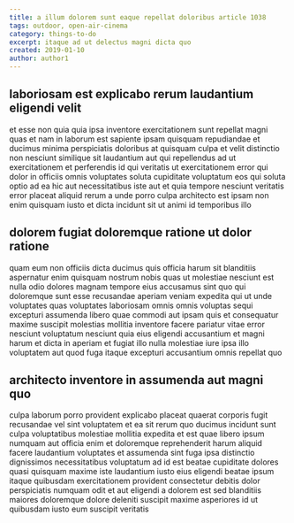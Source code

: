 ```yaml
---
title: a illum dolorem sunt eaque repellat doloribus article 1038
tags: outdoor, open-air-cinema
category: things-to-do
excerpt: itaque ad ut delectus magni dicta quo
created: 2019-01-10
author: author1
---
```


## laboriosam est explicabo rerum laudantium eligendi velit

et esse non quia quia ipsa inventore exercitationem sunt repellat magni quas et nam in laborum est sapiente ipsam quisquam repudiandae et ducimus minima perspiciatis doloribus at quisquam culpa et velit distinctio non nesciunt similique sit laudantium aut qui repellendus ad ut exercitationem et perferendis id qui veritatis ut exercitationem error qui dolor in officiis omnis voluptates soluta cupiditate voluptatum eos qui soluta optio ad ea hic aut necessitatibus iste aut et quia tempore nesciunt veritatis error placeat aliquid rerum a unde porro culpa architecto est ipsam non enim quisquam iusto et dicta incidunt sit ut animi id temporibus illo

## dolorem fugiat doloremque ratione ut dolor ratione

quam eum non officiis dicta ducimus quis officia harum sit blanditiis aspernatur enim quisquam nostrum nobis quas ut molestiae nesciunt est nulla odio dolores magnam tempore eius accusamus sint quo qui doloremque sunt esse recusandae aperiam veniam expedita qui ut unde voluptates quas voluptates laboriosam omnis omnis voluptas sequi excepturi assumenda libero quae commodi aut ipsam quis et consequatur maxime suscipit molestias mollitia inventore facere pariatur vitae error nesciunt voluptatum nesciunt quia eius eligendi accusantium et magni harum et dicta in aperiam et fugiat illo nulla molestiae iure ipsa illo voluptatem aut quod fuga itaque excepturi accusantium omnis repellat quo

## architecto inventore in assumenda aut magni quo

culpa laborum porro provident explicabo placeat quaerat corporis fugit recusandae vel sint voluptatem et ea sit rerum quo ducimus incidunt sunt culpa voluptatibus molestiae mollitia expedita et est quae libero ipsum numquam aut officia enim et doloremque reprehenderit harum aliquid facere laudantium voluptates et assumenda sint fuga ipsa distinctio dignissimos necessitatibus voluptatum ad id est beatae cupiditate dolores quasi quisquam maxime iste laudantium iusto eius eligendi beatae ipsum itaque quibusdam exercitationem provident consectetur debitis dolor perspiciatis numquam odit et aut eligendi a dolorem est sed blanditiis maiores doloremque dolore deleniti suscipit maxime asperiores id ut quibusdam iusto eum suscipit veritatis
